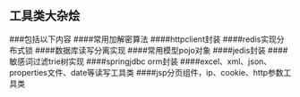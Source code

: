 ## 工具类大杂烩
###包括以下内容
####常用加解密算法
####httpclient封装
####redis实现分布式锁
####数据库读写分离实现
####常用模型pojo对象
####jedis封装
####敏感词过滤trie树实现
####springjdbc orm封装
####excel、xml、json、properties文件、date等读写工具类
####jsp分页组件，ip、cookie、http参数工具类

